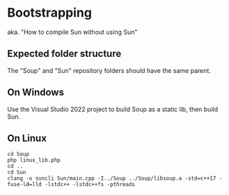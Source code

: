 # Bootstrapping

aka. "How to compile Sun without using Sun"

## Expected folder structure

The "Soup" and "Sun" repository folders should have the same parent.

## On Windows

Use the Visual Studio 2022 project to build Soup as a static lib, then build Sun.

## On Linux

```
cd Soup
php linux_lib.php
cd ..
cd Sun
clang -o suncli Sun/main.cpp -I../Soup ../Soup/libsoup.a -std=c++17 -fuse-ld=lld -lstdc++ -lstdc++fs -pthreads
```
